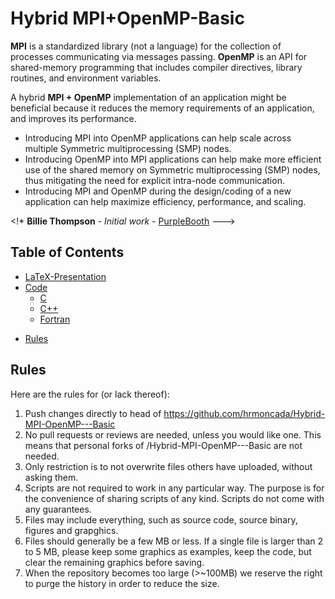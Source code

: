 # Hybrid MPI+OpenMP-Basic
**MPI** is a standardized library (not a language) for the collection of processes communicating via messages passing.
**OpenMP** is an API for shared-memory programming that includes compiler directives, library routines, and environment variables.

A hybrid **MPI + OpenMP** implementation of an application might be beneficial because it reduces the memory requirements of an application, and improves its performance.

* Introducing MPI into OpenMP applications can help scale across multiple Symmetric multiprocessing (SMP) nodes.
* Introducing OpenMP into MPI applications can help make more efficient use of the shared memory on Symmetric multiprocessing (SMP) nodes, thus mitigating the need for explicit intra-node communication.
* Introducing MPI and OpenMP during the design/coding of a new application can help maximize efficiency, performance, and scaling.

<!* **Billie Thompson** - *Initial work* - [PurpleBooth](https://github.com/PurpleBooth) --->

## Table of Contents
- [LaTeX-Presentation](#LaTeX-Presentation)
- [Code](#Code)
  * [C](#C)
  * [C++](#C)
  * [Fortran](#Fortran)
<!-- 
    + [Sub-sub-heading](#sub-sub-heading-1)
-->
- [Rules](#Rules)

<!-- Comments -->
## Rules
Here are the rules for (or lack thereof):
   1. Push changes directly to head of https://github.com/hrmoncada/Hybrid-MPI-OpenMP---Basic
   2. No pull requests or reviews are needed, unless you would like one. This means that personal forks of /Hybrid-MPI-OpenMP---Basic are not needed.
   3. Only restriction is to not overwrite files others have uploaded, without asking them.
   4. Scripts are not required to work in any particular way. The purpose is for the convenience of sharing scripts of any kind. Scripts do not come with any guarantees.
   5. Files may include everything, such as source code, source binary, figures and grapghics.
   6. Files should generally be a few MB or less. If a single file is larger than 2 to 5 MB, please keep some graphics as examples, keep the code, but clear the remaining graphics before saving.
   7. When the repository becomes too large (>~100MB) we reserve the right to purge the history in order to reduce the size.
